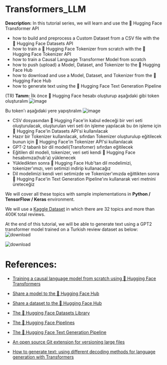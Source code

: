 # Transformers_LLM

**Description:** In this tutorial series, we will learn and use the 🤗 Hugging Face Transformer API  

* how to build and preprocess a Custom Dataset from a CSV file with the 🤗 Hugging Face Datasets API
* how to train a 🤗 Hugging Face Tokenizer from scratch with the 🤗 Hugging Face Tokenizer API
* how to train a Causal Language Transformer Model from scratch
* how to push (upload) a Model, Dataset, and Tokenizer to the 🤗 Hugging Face Hub
* how to download and use a Model, Dataset, and Tokenizer from the 🤗 Hugging Face Hub
* how to generate text using the 🤗 Hugging Face Text Generation Pipeline

(TR)
**Tanım:** 
İlk önce 🤗 Hugging Face hesabı oluşturup aşağıdaki gibi token oluşturalım
![image](https://github.com/imelike/Transformers_LLM/assets/128046415/4fa85d4f-7a09-4d8b-af44-ce88c153127b)

Bu token'ı aşağıdaki yere yapıştıralım
![image](https://github.com/imelike/Transformers_LLM/assets/128046415/f1c8969a-a041-47d8-9de3-d89f839e121c)


* CSV dosyasından 🤗 Hugging Face'in kabul edeceği bir veri seti oluşturulacak, oluşturulan veri seti ön işleme yapılacak bu ön işleme için 🤗 Hugging Face'in Datasets API'si kullanılacak
* Hazır bir Tokenizer kullanılacak, sıfırdan Tokenizer oluşturulup eğitilecek bunun için 🤗 Hugging Face'in Tokenizer API'si kullanılacak
* GPT-2 tabanlı bir dil modeli(Transfomer) sıfırdan eğitilecek
* Eğitilen dil modeli, tokenizer, veri seti kendi 🤗 Hugging Face hesabımıza(hub'a) yüklenecek
* Yükledikten sonra 🤗 Hugging Face Hub'tan dil modelimizi, tokenizer'ımızı, veri setimizi indirip kullanacağız
* Dil modelimizi kendi veri setimizde ve Tokenizer'ımızda eğittikten sonra 🤗 Hugging Face'in Text Generation Pipeline'ını kullanarak veri metnini üreteceğiz

We will cover all these topics with sample implementations in **Python / TensorFlow / Keras** environment.

We will use a [Kaggle Dataset](https://www.kaggle.com/savasy/multiclass-classification-data-for-turkish-tc32?select=ticaret-yorum.csv) in which there are 32 topics and more than 400K total reviews.

At the end of this tutorial, we will be able to generate text using a GPT2 transformer model trained on a Turkish review dataset as below:
![download](https://github.com/imelike/Transformers_LLM/assets/128046415/b06fbf40-0c14-4ec4-980c-6f8fba6bc7fe)

![download](https://github.com/imelike/Transformers_LLM/assets/128046415/6fc34e77-10ef-46d2-ae90-466fd1434b36)

#

# References:
 * [Training a causal language model from scratch using  🤗 Hugging Face Transformers](https://huggingface.co/course/chapter7/6?fw=tf)

 * [Share a model to the 🤗 Hugging Face Hub](https://huggingface.co/docs/transformers/model_sharing)

 * [Share a dataset to the 🤗 Hugging Face Hub](https://huggingface.co/docs/datasets/upload_dataset)

 * [The 🤗 Hugging Face Datasets Library](https://huggingface.co/course/chapter5/1?fw=pt)

 * [The 🤗 Hugging Face Pipelines](https://huggingface.co/docs/transformers/main_classes/pipelines)

 * [The 🤗 Hugging Face Text Generation Pipeline](https://huggingface.co/docs/transformers/v4.20.1/en/main_classes/pipelines#transformers.TextGenerationPipeline)

 * [An open source Git extension for versioning large files](https://git-lfs.github.com/)
 
 * [How to generate text: using different decoding methods for language generation with Transformers](https://huggingface.co/blog/how-to-generate)




